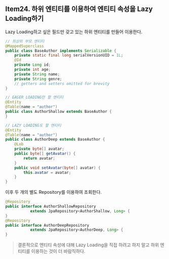## Item24. 하위 엔티티를 이용하여 엔티티 속성을 Lazy Loading하기

Lazy Loading하고 싶은 필드만 갖고 있는 하위 엔티티를 만들어 이용한다.

```java
// 최상위 부모 엔티티
@MappedSuperclass
public class BaseAuthor implements Serializable {
    private static final long serialVersionUID = 1L;
    @Id
    private Long id;
    private int age;
    private String name;
    private String genre;
    // getters and setters omitted for brevity
}

// EAGER LOADING만 할 엔티티
@Entity
@Table(name = "author")
public class AuthorShallow extends BaseAuthor {
}

// LAZY LOADING도 할 엔티티
@Entity
@Table(name = "author")
public class AuthorDeep extends BaseAuthor {
	@Lob
	private byte[] avatar;
	public byte[] getAvatar() {
		return avatar;
	}
	public void setAvatar(byte[] avatar) {
		this.avatar = avatar;
	}
}
```

이후 두 개의 별도 Repository를 이용하여 조회한다.

```java
@Repository
public interface AuthorShallowRepository
           extends JpaRepository<AuthorShallow, Long> {
}
@Repository
public interface AuthorDeepRepository
           extends JpaRepository<AuthorDeep, Long> {
}
```

> 결론적으로 엔티티 속성에 대해 Lazy Loading을 직접 하려고 하지 말고 하위 엔티티를 이용하는 것이 더 바람직하다.